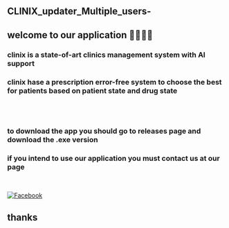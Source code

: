 ## CLINIX_updater_Multiple_users-

## welcome to our application  🌱🌱🌱🌱

### clinix is a state-of-art clinics management system with AI support 
### clinix hase a prescription error-free system to choose the best for patients based on patient state and drug state

<br>
<br>

### to download the app you should go to releases page and download the .exe version

### if you intend to use our application you must contact us at our page 

<br>


 [![Facebook](https://img.shields.io/badge/Facebook-%231877F2.svg?style=for-the-badge&logo=Facebook&logoColor=white)](https://www.facebook.com/CLINIXsoftware/)


## thanks
